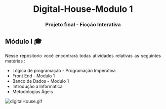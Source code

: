 
<h1 align="center">Digital-House-Modulo 1</h1>
<h3 align="center">Projeto final - Ficção Interativa</h2>


  <h2 align="justify"> Módulo I 🎓 </h2> 
<p align="justify"> Nesse repósitorio você encontrará todas atividades  relativas as seguintes matérias : </p>
  <ul align="justify">
<li>Lógica de programação - Programação Imperativa</li>
<li>Front End - Modulo 1 </li>
<li>Banco de Dados - Modulo 1</li>
<li>Introdução a Informatica</li>
<li>Metodologias Ágeis</li>
</ul>
<img src="https://media3.giphy.com/media/1TmIsDWBPyxTuSOn2B/giphy.gif?cid=790b761141b1e094df16784b71824a7634c4e6ccbc0d6888&rid=giphy.gif&ct=s" alt="digitalHouse.gif"  align="center"/>




